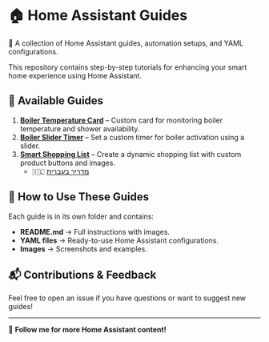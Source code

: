 # 🏠 Home Assistant Guides  
🚀 A collection of Home Assistant guides, automation setups, and YAML configurations.  

This repository contains step-by-step tutorials for enhancing your smart home experience using Home Assistant.  

## 📌 Available Guides  
1. **[Boiler Temperature Card](boiler-temperature-card/README.md)** – Custom card for monitoring boiler temperature and shower availability.  
2. **[Boiler Slider Timer](boiler_slider_timer/README.md)** – Set a custom timer for boiler activation using a slider.  
3. **[Smart Shopping List](smart-shopping-list/README.md)** – Create a dynamic shopping list with custom product buttons and images.  
   - 🇮🇱 [מדריך בעברית](smart-shopping-list/עברית/README.md)  

## 🔹 How to Use These Guides
Each guide is in its own folder and contains:
- **README.md** → Full instructions with images.
- **YAML files** → Ready-to-use Home Assistant configurations.
- **Images** → Screenshots and examples.

## 📬 Contributions & Feedback
Feel free to open an issue if you have questions or want to suggest new guides!

---
🔗 **Follow me for more Home Assistant content!**
